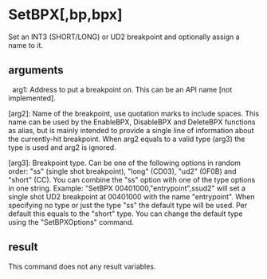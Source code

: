 
# SetBPX[,bp,bpx]

Set an INT3 (SHORT/LONG) or UD2 breakpoint and optionally assign a name to it.

## arguments

  arg1: Address to put a breakpoint on. This can be an API name [not            implemented].
[arg2]: Name of the breakpoint, use quotation marks to include spaces. This name can be used            by the EnableBPX, DisableBPX and DeleteBPX functions as alias, but is mainly intended to provide a single line of information about the currently-hit breakpoint. When arg2 equals to a            valid type (arg3) the type is used and arg2 is            ignored.
[arg3]: Breakpoint type. Can be one of the following options            in random order: "ss" (single shot breakpoint), "long" (CD03), "ud2" (0F0B) and "short" (CC). You can combine the "ss" option with one of the type options in one string. Example: "SetBPX 00401000,"entrypoint",ssud2" will set a single shot UD2 breakpoint at 00401000 with the name "entrypoint".            When specifying no type or just the type "ss" the default type will be used. Per default this equals to the "short" type. You can change the default type using the "SetBPXOptions"            command.

## result
This command does not any result            variables.
